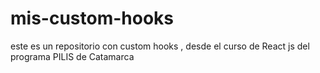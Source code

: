 # mis-custom-hooks
este es un repositorio con custom hooks , desde el curso de React js del programa PILIS  de Catamarca
